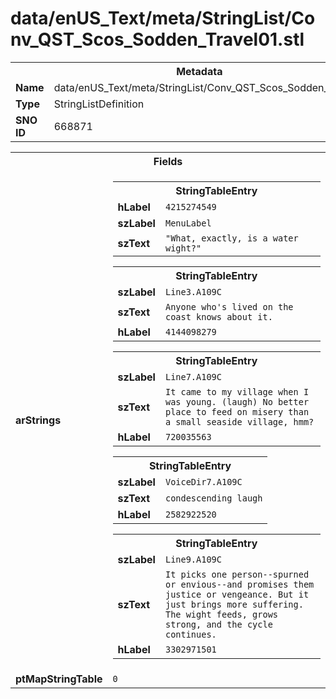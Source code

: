 <h1>data/enUS_Text/meta/StringList/Conv_QST_Scos_Sodden_Travel01.stl</h1><table><tr><th colspan="100%">Metadata</th></tr><tr><td><b>Name</b></td><td>data/enUS_Text/meta/StringList/Conv_QST_Scos_Sodden_Travel01.stl</td></tr><tr><td><b>Type</b></td><td>StringListDefinition</td></tr><tr><td><b>SNO ID</b></td><td>668871</td></tr></table>

<table><tr><th colspan="100%">Fields</th></tr><tr><td><b>arStrings</b></td><td><table><tr><th colspan="100%">StringTableEntry</th></tr><tr><td><b>hLabel</b></td><td><code>4215274549</code></td></tr><tr><td><b>szLabel</b></td><td><code>MenuLabel</code></td></tr><tr><td><b>szText</b></td><td><code>"What, exactly, is a water wight?"</code></td></tr></table>


<table><tr><th colspan="100%">StringTableEntry</th></tr><tr><td><b>szLabel</b></td><td><code>Line3.A109C</code></td></tr><tr><td><b>szText</b></td><td><code>Anyone who's lived on the coast knows about it.</code></td></tr><tr><td><b>hLabel</b></td><td><code>4144098279</code></td></tr></table>


<table><tr><th colspan="100%">StringTableEntry</th></tr><tr><td><b>szLabel</b></td><td><code>Line7.A109C</code></td></tr><tr><td><b>szText</b></td><td><code>It came to my village when I was young. (laugh) No better place to feed on misery than a small seaside village, hmm?</code></td></tr><tr><td><b>hLabel</b></td><td><code>720035563</code></td></tr></table>


<table><tr><th colspan="100%">StringTableEntry</th></tr><tr><td><b>szLabel</b></td><td><code>VoiceDir7.A109C</code></td></tr><tr><td><b>szText</b></td><td><code>condescending laugh</code></td></tr><tr><td><b>hLabel</b></td><td><code>2582922520</code></td></tr></table>


<table><tr><th colspan="100%">StringTableEntry</th></tr><tr><td><b>szLabel</b></td><td><code>Line9.A109C</code></td></tr><tr><td><b>szText</b></td><td><code>It picks one person--spurned or envious--and promises them justice or vengeance. But it just brings more suffering. The wight feeds, grows strong, and the cycle continues.</code></td></tr><tr><td><b>hLabel</b></td><td><code>3302971501</code></td></tr></table>


</td></tr><tr><td><b>ptMapStringTable</b></td><td><code>0</code></td></tr></table>

